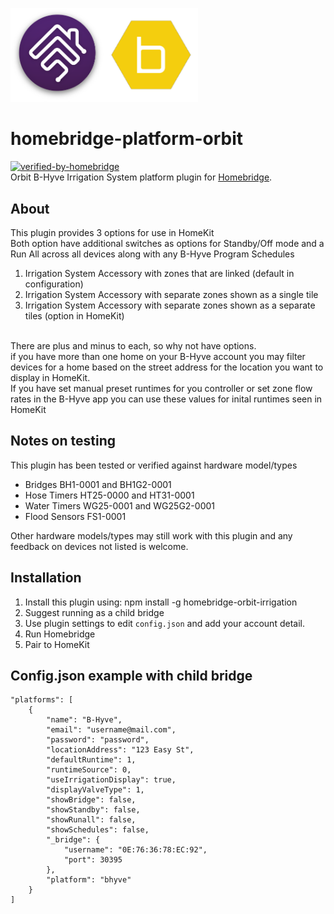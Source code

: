 <p align="left">
 <img width="300" src="logo/homebridge-bhyve.png" />
</p>

# homebridge-platform-orbit
[![verified-by-homebridge](https://badgen.net/badge/homebridge/verified/purple)](https://github.com/homebridge/homebridge/wiki/Verified-Plugins)
<br>Orbit B-Hyve Irrigation System platform plugin for [Homebridge](https://github.com/nfarina/homebridge).

## About

This plugin provides 3 options for use in HomeKit<br>Both option have additional switches as options for Standby/Off mode and a Run All across all devices along with any B-Hyve Program Schedules
1.	Irrigation System Accessory with zones that are linked (default in configuration)
2.	Irrigation System Accessory with separate zones shown as a single tile 
3.	Irrigation System Accessory with separate zones shown as a separate tiles (option in HomeKit)

<br> There are plus and minus to each, so why not have options.
<br> if you have more than one home on your B-Hyve account you may filter devices for a home based on the street address for the location you want to display in HomeKit.
<br> If you have set manual preset runtimes for you controller or set zone flow rates in the B-Hyve app you can use these values for inital runtimes seen in HomeKit

## Notes on testing

This plugin has been tested or verified against hardware model/types
- Bridges BH1-0001 and BH1G2-0001 
- Hose Timers HT25-0000 and HT31-0001
- Water Timers WG25-0001 and WG25G2-0001
- Flood Sensors FS1-0001

Other hardware models/types may still work with this plugin and any feedback on devices not listed is welcome.

## Installation
1. Install this plugin using: npm install -g homebridge-orbit-irrigation
2. Suggest running as a child bridge	
3. Use plugin settings to edit ``config.json`` and add your account detail.
4. Run Homebridge
5. Pair to HomeKit

## Config.json example with child bridge
```
"platforms": [
	{
		"name": "B-Hyve",
		"email": "username@mail.com",
		"password": "password",
		"locationAddress": "123 Easy St",
		"defaultRuntime": 1,
		"runtimeSource": 0,
		"useIrrigationDisplay": true,
		"displayValveType": 1,
		"showBridge": false,
		"showStandby": false,
		"showRunall": false,
		"showSchedules": false,
		"_bridge": {
			"username": "0E:76:36:78:EC:92",
			"port": 30395
		},
		"platform": "bhyve"
	}
]
```